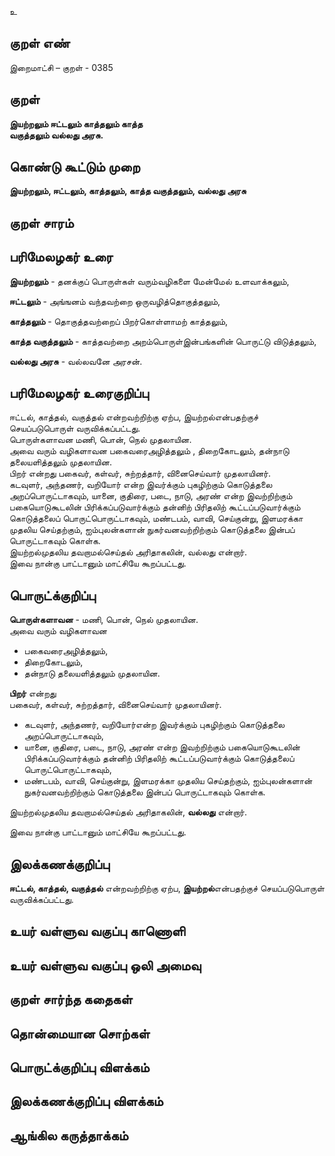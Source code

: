 உ

## குறள் எண் 

இறைமாட்சி – குறள் - 0385  

## குறள் 

**இயற்றலும் ஈட்டலும் காத்தலும் காத்த  
வகுத்தலும் வல்லது அரசு.**

## கொண்டு கூட்டும் முறை

**இயற்றலும், ஈட்டலும், காத்தலும், காத்த வகுத்தலும், வல்லது அரசு**

## குறள் சாரம் 


## பரிமேலழகர் உரை

**இயற்றலும்** - தனக்குப் பொருள்கள் வரும்வழிகளை மேன்மேல் உளவாக்கலும்,  

**ஈட்டலும்** - அங்ஙனம் வந்தவற்றை ஒருவழித்தொகுத்தலும்,  

**காத்தலும்** - தொகுத்தவற்றைப் பிறர்கொள்ளாமற் காத்தலும்,  

**காத்த வகுத்தலும்** - காத்தவற்றை அறம்பொருள்இன்பங்களின் பொருட்டு விடுத்தலும்,  

**வல்லது அரசு** - வல்லவனே அரசன்.   

## பரிமேலழகர் உரைகுறிப்பு   

ஈட்டல், காத்தல், வகுத்தல் என்றவற்றிற்கு ஏற்ப, இயற்றல்என்பதற்குச் செயப்படுபொருள் வருவிக்கப்பட்டது.  
பொருள்களாவன மணி, பொன், நெல் முதலாயின.  
அவை வரும் வழிகளாவன பகைவரைஅழித்தலும் , திறைகோடலும், தன்நாடு தலையளித்தலும் முதலாயின.  
பிறர் என்றது பகைவர், கள்வர், சுற்றத்தார், வினைசெய்வார் முதலாயினர்.  
கடவுளர், அந்தணர், வறியோர் என்ற இவர்க்கும் புகழிற்கும் கொடுத்தலை அறப்பொருட்டாகவும், யானை, குதிரை, படை, நாடு, அரண் என்ற இவற்றிற்கும் பகையொடுகூடலின் பிரிக்கப்படுவார்க்கும் தன்னிற் பிரிதலிற் கூட்டப்படுவார்க்கும் கொடுத்தலைப் பொருட்பொருட்டாகவும், மண்டபம், வாவி, செய்குன்று, இளமரக்கா முதலிய செய்தற்கும், ஐம்புலன்களான் நுகர்வனவற்றிற்கும் கொடுத்தலை இன்பப் பொருட்டாகவும் கொள்க.  
இயற்றல்முதலிய தவறாமல்செய்தல் அரிதாகலின், வல்லது என்றார்.  
இவை நான்கு பாட்டானும் மாட்சியே கூறப்பட்டது.  

## பொருட்க்குறிப்பு 

**பொருள்களாவன** - மணி, பொன், நெல் முதலாயின.  
அவை வரும் வழிகளாவன  
* பகைவரைஅழித்தலும்,  
* திறைகோடலும்,  
* தன்நாடு தலையளித்தலும் முதலாயின.    

**பிறர்** என்றது  
பகைவர், கள்வர், சுற்றத்தார், வினைசெய்வார் முதலாயினர்.  

* கடவுளர், அந்தணர், வறியோர்என்ற இவர்க்கும் புகழிற்கும் கொடுத்தலை அறப்பொருட்டாகவும்,  
* யானை, குதிரை, படை, நாடு, அரண் என்ற இவற்றிற்கும் பகையொடுகூடலின் பிரிக்கப்படுவார்க்கும் தன்னிற் பிரிதலிற்   கூட்டப்படுவார்க்கும் கொடுத்தலைப் பொருட்பொருட்டாகவும்,  
* மண்டபம், வாவி, செய்குன்று, இளமரக்கா முதலிய செய்தற்கும், ஐம்புலன்களான் நுகர்வனவற்றிற்கும் கொடுத்தலை இன்பப் பொருட்டாகவும் கொள்க.    

இயற்றல்முதலிய தவறாமல்செய்தல் அரிதாகலின், **வல்லது** என்றார்.   

இவை நான்கு பாட்டானும் மாட்சியே கூறப்பட்டது.    

## இலக்கணக்குறிப்பு  

**ஈட்டல், காத்தல், வகுத்தல்** என்றவற்றிற்கு ஏற்ப, **இயற்றல்**என்பதற்குச் செயப்படுபொருள் வருவிக்கப்பட்டது.    

## உயர் வள்ளுவ வகுப்பு காணொளி


## உயர் வள்ளுவ வகுப்பு ஒலி அமைவு 

 
## குறள் சார்ந்த கதைகள் 


## தொன்மையான சொற்கள்


## பொருட்க்குறிப்பு விளக்கம்


## இலக்கணக்குறிப்பு விளக்கம்


## ஆங்கில கருத்தாக்கம் 


